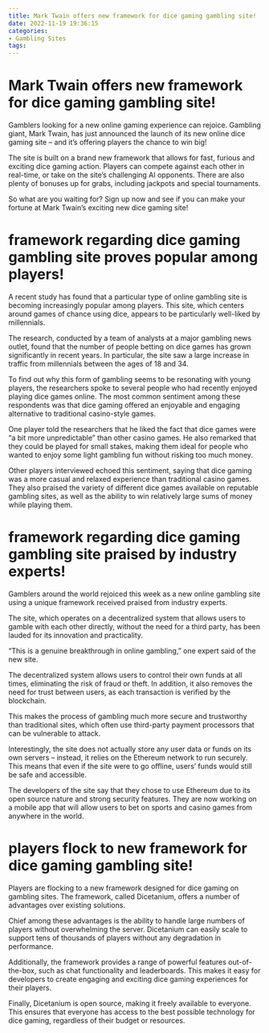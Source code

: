 ```yaml
---
title: Mark Twain offers new framework for dice gaming gambling site!
date: 2022-11-19 19:36:15
categories:
- Gambling Sites
tags:
---
```



#  Mark Twain offers new framework for dice gaming gambling site!

Gamblers looking for a new online gaming experience can rejoice. Gambling giant, Mark Twain, has just announced the launch of its new online dice gaming site – and it’s offering players the chance to win big!

The site is built on a brand new framework that allows for fast, furious and exciting dice gaming action. Players can compete against each other in real-time, or take on the site’s challenging AI opponents. There are also plenty of bonuses up for grabs, including jackpots and special tournaments.

So what are you waiting for? Sign up now and see if you can make your fortune at Mark Twain’s exciting new dice gaming site!

#  framework regarding dice gaming gambling site proves popular among players!

A recent study has found that a particular type of online gambling site is becoming increasingly popular among players. This site, which centers around games of chance using dice, appears to be particularly well-liked by millennials.

The research, conducted by a team of analysts at a major gambling news outlet, found that the number of people betting on dice games has grown significantly in recent years. In particular, the site saw a large increase in traffic from millennials between the ages of 18 and 34.

To find out why this form of gambling seems to be resonating with young players, the researchers spoke to several people who had recently enjoyed playing dice games online. The most common sentiment among these respondents was that dice gaming offered an enjoyable and engaging alternative to traditional casino-style games.

One player told the researchers that he liked the fact that dice games were “a bit more unpredictable” than other casino games. He also remarked that they could be played for small stakes, making them ideal for people who wanted to enjoy some light gambling fun without risking too much money.

Other players interviewed echoed this sentiment, saying that dice gaming was a more casual and relaxed experience than traditional casino games. They also praised the variety of different dice games available on reputable gambling sites, as well as the ability to win relatively large sums of money while playing them.

#  framework regarding dice gaming gambling site praised by industry experts!

Gamblers around the world rejoiced this week as a new online gambling site using a unique framework received praised from industry experts.

The site, which operates on a decentralized system that allows users to gamble with each other directly, without the need for a third party, has been lauded for its innovation and practicality.

“This is a genuine breakthrough in online gambling,” one expert said of the new site.

The decentralized system allows users to control their own funds at all times, eliminating the risk of fraud or theft. In addition, it also removes the need for trust between users, as each transaction is verified by the blockchain.

This makes the process of gambling much more secure and trustworthy than traditional sites, which often use third-party payment processors that can be vulnerable to attack.

Interestingly, the site does not actually store any user data or funds on its own servers – instead, it relies on the Ethereum network to run securely. This means that even if the site were to go offline, users’ funds would still be safe and accessible.

The developers of the site say that they chose to use Ethereum due to its open source nature and strong security features. They are now working on a mobile app that will allow users to bet on sports and casino games from anywhere in the world.

#  players flock to new framework for dice gaming gambling site!

Players are flocking to a new framework designed for dice gaming on gambling sites. The framework, called Dicetanium, offers a number of advantages over existing solutions.

Chief among these advantages is the ability to handle large numbers of players without overwhelming the server. Dicetanium can easily scale to support tens of thousands of players without any degradation in performance.

Additionally, the framework provides a range of powerful features out-of-the-box, such as chat functionality and leaderboards. This makes it easy for developers to create engaging and exciting dice gaming experiences for their players.

Finally, Dicetanium is open source, making it freely available to everyone. This ensures that everyone has access to the best possible technology for dice gaming, regardless of their budget or resources.